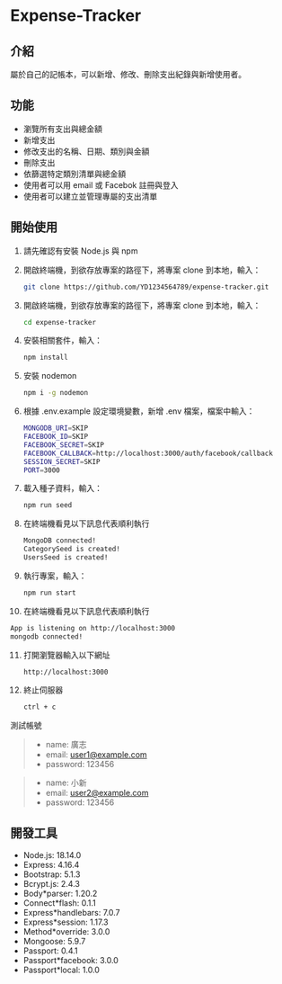 # Expense-Tracker



## 介紹

屬於自己的記帳本，可以新增、修改、刪除支出紀錄與新增使用者。

## 功能

* 瀏覽所有支出與總金額
* 新增支出
* 修改支出的名稱、日期、類別與金額
* 刪除支出
* 依篩選特定類別清單與總金額
* 使用者可以用 email 或 Facebok 註冊與登入
* 使用者可以建立並管理專屬的支出清單

## 開始使用

1. 請先確認有安裝 Node.js 與 npm
2. 開啟終端機，到欲存放專案的路徑下，將專案 clone 到本地，輸入：

   ```bash
   git clone https://github.com/YD1234564789/expense-tracker.git
   ```
3. 開啟終端機，到欲存放專案的路徑下，將專案 clone 到本地，輸入：

   ```bash
   cd expense-tracker
   ```
   
4. 安裝相關套件，輸入：

   ```bash
   npm install
   ```

5. 安裝 nodemon 

   ```bash
   npm i -g nodemon
   ```

6. 根據 .env.example 設定環境變數，新增 .env 檔案，檔案中輸入：

   ```bash
   MONGODB_URI=SKIP
   FACEBOOK_ID=SKIP
   FACEBOOK_SECRET=SKIP
   FACEBOOK_CALLBACK=http://localhost:3000/auth/facebook/callback
   SESSION_SECRET=SKIP
   PORT=3000
   ```

7. 載入種子資料，輸入：

   ```bash
   npm run seed
   ```

8. 在終端機看見以下訊息代表順利執行

   ```bash
   MongoDB connected!
   CategorySeed is created!
   UsersSeed is created!
   ```
   
9. 執行專案，輸入：

   ```bash
   npm run start
   ```

10. 在終端機看見以下訊息代表順利執行

   ```bash
   App is listening on http://localhost:3000
   mongodb connected!
   ```

11. 打開瀏覽器輸入以下網址

    ```bash
    http://localhost:3000
    ```
12. 終止伺服器
    
    ```bash
    ctrl + c
    ```
    
測試帳號
   >* name: 廣志
   >* email: <user1@example.com>
   >* password: 123456

   >* name: 小新
   >* email: <user2@example.com>
   >* password: 123456

## 開發工具
* Node.js: 18.14.0
* Express: 4.16.4
* Bootstrap: 5.1.3
* Bcrypt.js: 2.4.3
* Body*parser: 1.20.2
* Connect*flash: 0.1.1
* Express*handlebars: 7.0.7
* Express*session: 1.17.3
* Method*override: 3.0.0
* Mongoose: 5.9.7
* Passport: 0.4.1
* Passport*facebook: 3.0.0
* Passport*local: 1.0.0
